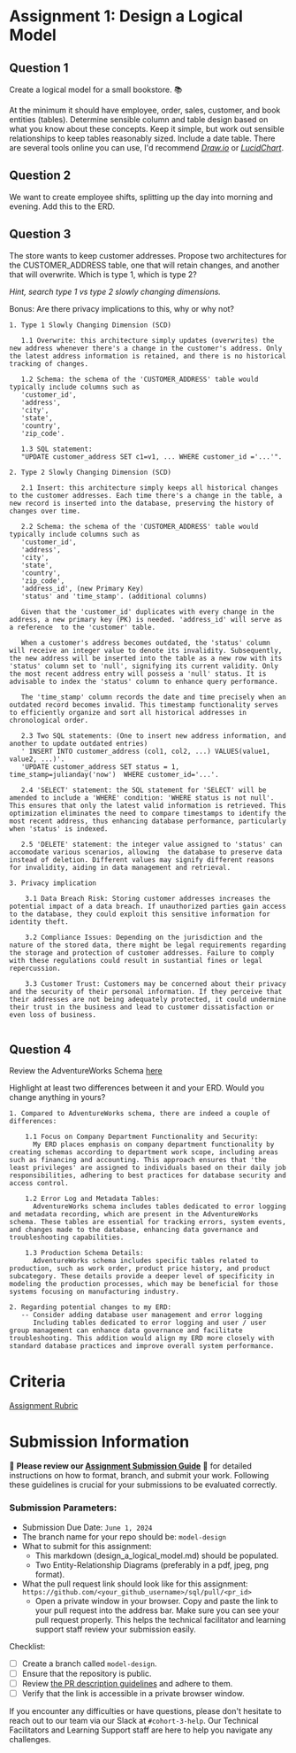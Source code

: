 # Assignment 1: Design a Logical Model

## Question 1
Create a logical model for a small bookstore. 📚

At the minimum it should have employee, order, sales, customer, and book entities (tables). Determine sensible column and table design based on what you know about these concepts. Keep it simple, but work out sensible relationships to keep tables reasonably sized. Include a date table. There are several tools online you can use, I'd recommend [_Draw.io_](https://www.drawio.com/) or [_LucidChart_](https://www.lucidchart.com/pages/).

## Question 2
We want to create employee shifts, splitting up the day into morning and evening. Add this to the ERD.

## Question 3
The store wants to keep customer addresses. Propose two architectures for the CUSTOMER_ADDRESS table, one that will retain changes, and another that will overwrite. Which is type 1, which is type 2?

_Hint, search type 1 vs type 2 slowly changing dimensions._

Bonus: Are there privacy implications to this, why or why not?
```
1. Type 1 Slowly Changing Dimension (SCD)

   1.1 Overwrite: this architecture simply updates (overwrites) the new address whenever there's a change in the customer's address. Only the latest address information is retained, and there is no historical tracking of changes.

   1.2 Schema: the schema of the 'CUSTOMER_ADDRESS' table would typically include columns such as 
   'customer_id', 
   'address', 
   'city', 
   'state', 
   'country', 
   'zip_code'.

   1.3 SQL statement: 
   "UPDATE customer_address SET c1=v1, ... WHERE customer_id ='...'".

2. Type 2 Slowly Changing Dimension (SCD)

   2.1 Insert: this architecture simply keeps all historical changes to the customer addresses. Each time there's a change in the table, a new record is inserted into the database, preserving the history of changes over time.

   2.2 Schema: the schema of the 'CUSTOMER_ADDRESS' table would typically include columns such as 
   'customer_id', 
   'address', 
   'city', 
   'state', 
   'country', 
   'zip_code', 
   'address_id', (new Primary Key)
   'status' and 'time_stamp'. (additional columns)
   
   Given that the 'customer_id' duplicates with every change in the address, a new primary key (PK) is needed. 'address_id' will serve as a reference  to the 'customer' table.

   When a customer's address becomes outdated, the 'status' column will receive an integer value to denote its invalidity. Subsequently, the new address will be inserted into the table as a new row with its 'status' column set to 'null', signifying its current validity. Only the most recent address entry will possess a 'null' status. It is advisable to index the 'status' column to enhance query performance. 
   
   The 'time_stamp' column records the date and time precisely when an outdated record becomes invalid. This timestamp functionality serves to efficiently organize and sort all historical addresses in chronological order.

   2.3 Two SQL statements: (One to insert new address information, and another to update outdated entries)
   ' INSERT INTO customer_address (col1, col2, ...) VALUES(value1, value2, ...)'. 
   'UPDATE customer_address SET status = 1, time_stamp=julianday('now')  WHERE customer_id='...'.

   2.4 'SELECT' statement: the SQL statement for 'SELECT' will be amended to include a 'WHERE' condition: 'WHERE status is not null'. This ensures that only the latest valid information is retrieved. This optimization eliminates the need to compare timestamps to identify the most recent address, thus enhancing database performance, particularly when 'status' is indexed. 

   2.5 'DELETE' statement: the integer value assigned to 'status' can accomodate various scenarios, allowing  the database to preserve data instead of deletion. Different values may signify different reasons for invalidity, aiding in data management and retrieval.
   
3. Privacy implication

    3.1 Data Breach Risk: Storing customer addresses increases the potential impact of a data breach. If unauthorized parties gain access to the database, they could exploit this sensitive information for identity theft.

    3.2 Compliance Issues: Depending on the jurisdiction and the nature of the stored data, there might be legal requirements regarding the storage and protection of customer addresses. Failure to comply with these regulations could result in sustantial fines or legal repercussion.

    3.3 Customer Trust: Customers may be concerned about their privacy and the security of their personal information. If they perceive that their addresses are not being adequately protected, it could undermine their trust in the business and lead to customer dissatisfaction or even loss of business.


```

## Question 4
Review the AdventureWorks Schema [here](https://i.stack.imgur.com/LMu4W.gif)

Highlight at least two differences between it and your ERD. Would you change anything in yours?
```
1. Compared to AdventureWorks schema, there are indeed a couple of differences:

    1.1 Focus on Company Department Functionality and Security:
      My ERD places emphasis on company department functionality by creating schemas according to department work scope, including areas such as financing and accounting. This approach ensures that 'the least privileges' are assigned to individuals based on their daily job responsibilities, adhering to best practices for database security and access control.

    1.2 Error Log and Metadata Tables:
      AdventureWorks schema includes tables dedicated to error logging and metadata recording, which are present in the AdventureWorks schema. These tables are essential for tracking errors, system events, and changes made to the database, enhancing data governance and troubleshooting capabilities.

    1.3 Production Schema Details:
      AdventureWorks schema includes specific tables related to production, such as work order, product price history, and product subcategory. These details provide a deeper level of specificity in modeling the production processes, which may be beneficial for those systems focusing on manufacturing industry. 

2. Regarding potential changes to my ERD:
   -- Consider adding database user management and error logging
      Including tables dedicated to error logging and user / user group management can enhance data governance and facilitate troubleshooting. This addition would align my ERD more closely with standard database practices and improve overall system performance.

```

# Criteria

[Assignment Rubric](./assignment_rubric.md)

# Submission Information

🚨 **Please review our [Assignment Submission Guide](https://github.com/UofT-DSI/onboarding/blob/main/onboarding_documents/submissions.md)** 🚨 for detailed instructions on how to format, branch, and submit your work. Following these guidelines is crucial for your submissions to be evaluated correctly.

### Submission Parameters:
* Submission Due Date: `June 1, 2024`
* The branch name for your repo should be: `model-design`
* What to submit for this assignment:
    * This markdown (design_a_logical_model.md) should be populated.
    * Two Entity-Relationship Diagrams (preferably in a pdf, jpeg, png format).
* What the pull request link should look like for this assignment: `https://github.com/<your_github_username>/sql/pull/<pr_id>`
    * Open a private window in your browser. Copy and paste the link to your pull request into the address bar. Make sure you can see your pull request properly. This helps the technical facilitator and learning support staff review your submission easily.

Checklist:
- [ ] Create a branch called `model-design`.
- [ ] Ensure that the repository is public.
- [ ] Review [the PR description guidelines](https://github.com/UofT-DSI/onboarding/blob/main/onboarding_documents/submissions.md#guidelines-for-pull-request-descriptions) and adhere to them.
- [ ] Verify that the link is accessible in a private browser window.

If you encounter any difficulties or have questions, please don't hesitate to reach out to our team via our Slack at `#cohort-3-help`. Our Technical Facilitators and Learning Support staff are here to help you navigate any challenges.
